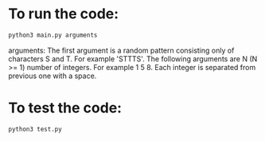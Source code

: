 # To run the code:

```python
python3 main.py arguments
```

arguments:
The first argument is a random pattern consisting only of characters S and T. For example 'STTTS'.
The following arguments are N (N >= 1) number of integers. For example 1 5 8. Each integer is
separated from previous one with a space.

# To test the code:

```python
python3 test.py
```